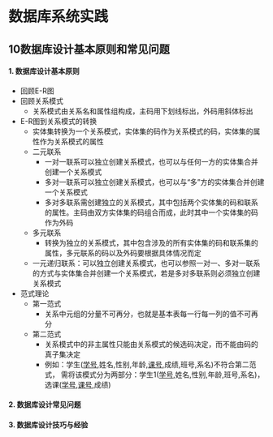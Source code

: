 # 数据库系统实践
## 10数据库设计基本原则和常见问题
#### 1. 数据库设计基本原则
- 回顾E-R图
- 回顾关系模式
    + 关系模式由关系名和属性组构成，主码用下划线标出，外码用斜体标出
- E-R图到关系模式的转换
    + 实体集转换为一个关系模式，实体集的码作为关系模式的码，实体集的属性作为关系模式的属性
    + 二元联系
        * 一对一联系可以独立创建关系模式，也可以与任何一方的实体集合并创建一个关系模式
        * 多对一联系可以独立创建关系模式，也可以与“多”方的实体集合并创建一个关系模式
        * 多对多联系需创建独立的关系模式，其中包括两个实体集的码和联系的属性。主码由双方实体集的码组合而成，此时其中一个实体集的码作为外码
    + 多元联系
        * 转换为独立的关系模式，其中包含涉及的所有实体集的码和联系集的属性，多元联系的码以及外码要根据具体情况而定
    + 一元递归联系：可以独立创建关系模式，也可以参照一对一、多对一联系的方式与实体集合并创建一个关系模式，若是多对多联系则必须独立创建关系模式
- 范式理论
    + 第一范式
        * 关系中元组的分量不可再分，也就是基本表每一行每一列的值不可再分
    + 第二范式 
        * 关系模式中的非主属性只能由关系模式的候选码决定，而不能由码的真子集决定
        * 例如：学生(<u>学号</u>,姓名,性别,年龄,<u>课号</u>,成绩,班号,系名)不符合第二范式， 需将该模式分为两部分：学生1(<u>学号</u>,姓名,性别,年龄,班号,系名)，选课(<u>学号</u>,<u>课号</u>,成绩)
#### 2. 数据库设计常见问题
#### 3. 数据库设计技巧与经验